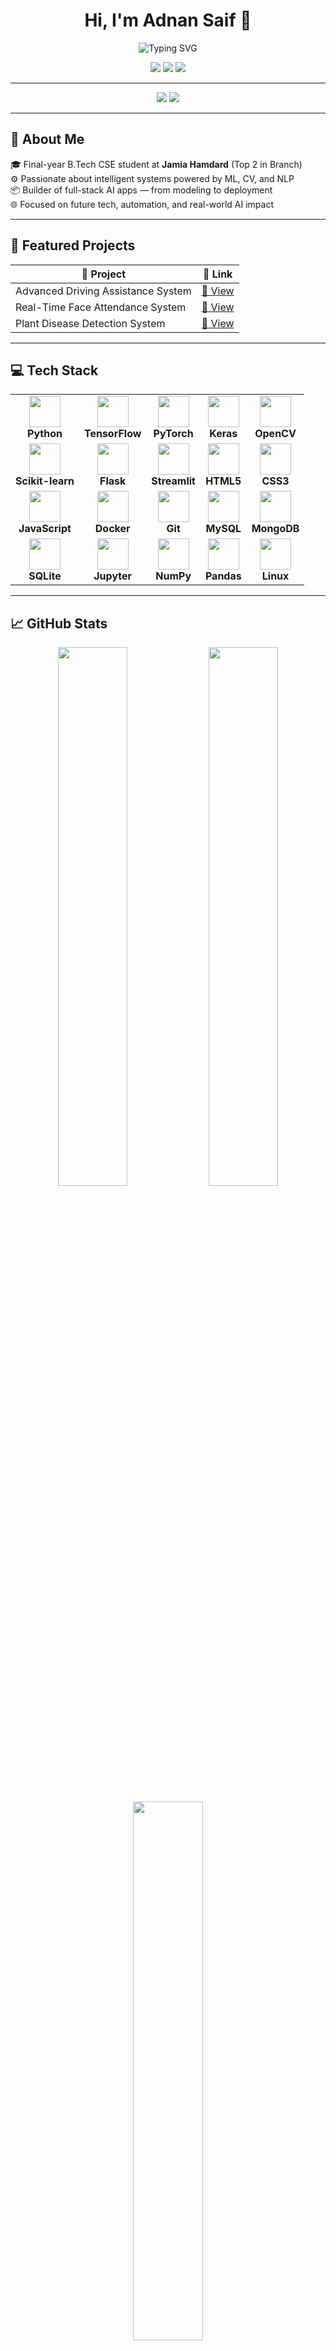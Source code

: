 <h1 align="center">Hi, I'm Adnan Saif 👋</h1>

<p align="center">
  <img src="https://readme-typing-svg.demolab.com?font=Fira+Code&size=24&pause=1000&color=00F0FF&center=true&vCenter=true&width=500&lines=AI+Engineer+%7C+ML+Architect+%7C+Futurist;Turning+Data+into+Decisions+%7C+Always+Iterating" alt="Typing SVG" />
</p>

<p align="center">
  <a href="mailto:adnansaif7474@gmail.com"><img src="https://img.shields.io/badge/Gmail-Contact-red?style=for-the-badge&logo=gmail"></a>
  <a href="https://linkedin.com/in/adnan-saif-80419224a"><img src="https://img.shields.io/badge/LinkedIn-Profile-blue?style=for-the-badge&logo=linkedin"></a>
  <a href="https://github.com/adnan-saif"><img src="https://img.shields.io/badge/GitHub-adnan--saif-black?style=for-the-badge&logo=github"></a>
</p>

---

<div align="center">
  <img src="https://img.shields.io/badge/Future%20Ready-Always%20Evolving-blueviolet?style=for-the-badge&logo=fastapi"/>
  <img src="https://img.shields.io/badge/ML-DL-CV-NLP-%20-blue?style=for-the-badge&logo=code"/>
</div>

---

## 🧠 About Me

🎓 Final-year B.Tech CSE student at **Jamia Hamdard** (Top 2 in Branch)  
⚙️ Passionate about intelligent systems powered by ML, CV, and NLP  
📦 Builder of full-stack AI apps — from modeling to deployment  
🌐 Focused on future tech, automation, and real-world AI impact

---

## 🚀 Featured Projects

| 🚀 Project | 🔗 Link |
|-----------|--------|
| Advanced Driving Assistance System | [🔗 View](https://github.com/adnan-saif/Advance_Driving_Assistance_System) |
| Real-Time Face Attendance System   | [🔗 View](https://github.com/adnan-saif/Real_Time_Face_Attendance_System) |
| Plant Disease Detection System     | [🔗 View](https://github.com/adnan-saif/Plant-Disease-Detection) |

---

## 💻 Tech Stack

<div align="center">

<table>
<tr>
  <td align="center">
    <img src="https://cdn.jsdelivr.net/gh/devicons/devicon/icons/python/python-original.svg" width="50"/><br><b>Python</b>
  </td>
  <td align="center">
    <img src="https://cdn.jsdelivr.net/gh/devicons/devicon/icons/tensorflow/tensorflow-original.svg" width="50"/><br><b>TensorFlow</b>
  </td>
  <td align="center">
    <img src="https://cdn.jsdelivr.net/gh/devicons/devicon/icons/pytorch/pytorch-original.svg" width="50"/><br><b>PyTorch</b>
  </td>
  <td align="center">
    <img src="https://cdn.jsdelivr.net/gh/devicons/devicon/icons/keras/keras-original.svg" width="50"/><br><b>Keras</b>
  </td>
  <td align="center">
    <img src="https://cdn.jsdelivr.net/gh/devicons/devicon/icons/opencv/opencv-original.svg" width="50"/><br><b>OpenCV</b>
  </td>
</tr>
<tr>
  <td align="center">
    <img src="https://cdn.jsdelivr.net/gh/devicons/devicon/icons/scikit-learn/scikit-learn-original.svg" width="50"/><br><b>Scikit-learn</b>
  </td>
  <td align="center">
    <img src="https://cdn.jsdelivr.net/gh/devicons/devicon/icons/flask/flask-original.svg" width="50"/><br><b>Flask</b>
  </td>
  <td align="center">
    <img src="https://cdn.jsdelivr.net/gh/devicons/devicon/icons/streamlit/streamlit-original.svg" width="50"/><br><b>Streamlit</b>
  </td>
  <td align="center">
    <img src="https://cdn.jsdelivr.net/gh/devicons/devicon/icons/html5/html5-original.svg" width="50"/><br><b>HTML5</b>
  </td>
  <td align="center">
    <img src="https://cdn.jsdelivr.net/gh/devicons/devicon/icons/css3/css3-original.svg" width="50"/><br><b>CSS3</b>
  </td>
</tr>
<tr>
  <td align="center">
    <img src="https://cdn.jsdelivr.net/gh/devicons/devicon/icons/javascript/javascript-original.svg" width="50"/><br><b>JavaScript</b>
  </td>
  <td align="center">
    <img src="https://cdn.jsdelivr.net/gh/devicons/devicon/icons/docker/docker-original.svg" width="50"/><br><b>Docker</b>
  </td>
  <td align="center">
    <img src="https://cdn.jsdelivr.net/gh/devicons/devicon/icons/git/git-original.svg" width="50"/><br><b>Git</b>
  </td>
  <td align="center">
    <img src="https://cdn.jsdelivr.net/gh/devicons/devicon/icons/mysql/mysql-original.svg" width="50"/><br><b>MySQL</b>
  </td>
  <td align="center">
    <img src="https://cdn.jsdelivr.net/gh/devicons/devicon/icons/mongodb/mongodb-original.svg" width="50"/><br><b>MongoDB</b>
  </td>
</tr>
<tr>
  <td align="center">
    <img src="https://cdn.jsdelivr.net/gh/devicons/devicon/icons/sqlite/sqlite-original.svg" width="50"/><br><b>SQLite</b>
  </td>
  <td align="center">
    <img src="https://cdn.jsdelivr.net/gh/devicons/devicon/icons/jupyter/jupyter-original.svg" width="50"/><br><b>Jupyter</b>
  </td>
  <td align="center">
    <img src="https://cdn.jsdelivr.net/gh/devicons/devicon/icons/numpy/numpy-original.svg" width="50"/><br><b>NumPy</b>
  </td>
  <td align="center">
    <img src="https://cdn.jsdelivr.net/gh/devicons/devicon/icons/pandas/pandas-original.svg" width="50"/><br><b>Pandas</b>
  </td>
  <td align="center">
    <img src="https://cdn.jsdelivr.net/gh/devicons/devicon/icons/linux/linux-original.svg" width="50"/><br><b>Linux</b>
  </td>
</tr>
</table>

</div>

---

## 📈 GitHub Stats

<p align="center">
  <img width="47%" src="https://github-readme-stats.vercel.app/api?username=adnan-saif&show_icons=true&theme=tokyonight&hide_border=true" />
  <img width="47%" src="https://github-readme-streak-stats.herokuapp.com/?user=adnan-saif&theme=tokyonight&hide_border=true" />
</p>

<p align="center">
  <img width="47%" src="https://github-readme-stats.vercel.app/api/top-langs/?username=adnan-saif&layout=compact&theme=tokyonight&hide_border=true" />
</p>

---

## 🏆 GitHub Trophies

<p align="center">
  <img src="https://github-profile-trophy.vercel.app/?username=adnan-saif&theme=matrix&no-frame=true&row=1&column=6"/>
</p>

---

## 📊 Contribution Graph

<p align="center">
  <img src="https://github-readme-activity-graph.vercel.app/graph?username=adnan-saif&theme=react-dark&hide_border=true" />
</p>

---

## 🎓 Certifications

- ✅ Supervised ML — DeepLearning.AI  
- ✅ Data Science with Python — IBM  
- ✅ NLP in TensorFlow — DeepLearning.AI  
- ✅ Python for AI & Dev — Google  
- ✅ ML with Python — IBM

---

## 📬 Let's Connect

📧 [Email Me](mailto:adnansaif7474@gmail.com)  
🔗 [LinkedIn](https://linkedin.com/in/adnan-saif-80419224a)  
💻 [GitHub Profile](https://github.com/adnan-saif)

---

## ✨ Fun Fact

> "I'm not religious. I’m engineered by logic, driven by curiosity, and fueled by data."

---
